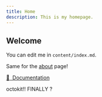 ```yaml
---
title: Home
description: This is my homepage.
---
```


## Welcome

You can edit me  in  <code>content/index.md</code>.

Same for the [about](/about) page!

[📖 &nbsp;Documentation](https://content.nuxtjs.org)

 octokit!! FINALLY ?